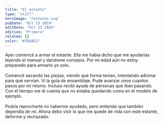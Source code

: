 ```yaml
---
title: "El estante"
type: "still"
heroImage: "/estante.svg"
pubDate: "Oct 23 2024"
editDate: "Oct 23 2024"
edition: "Primera"
related: []
color: "#7D6A51"
---
```


Ayer comencé a armar el estante. Ella me había dicho que me ayudarías leyendo el manual y dandome consejos. Por mi edad aún no estoy preparado para armarlo yo solo.
<br><br>
Comencé sacando las piezas, viendo qué forma tenian, intentando adivinar para qué servían. Vi la guía de ensamblaje. Pude avanzar unos cuantos pasos por mí mismo. Incluso recibí ayuda de personas que iban pasando. Con el tiempo me dí cuenta que no estaba quedando como en el modelo de ejemplo.
<br><br>
Podría reprocharte no haberme ayudado, pero entiendo que también dependía de mí. Ahora debo vivir lo que me quede de vida con este estante, deforme y rechazado.
